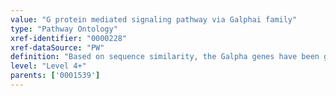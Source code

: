 ```yaml
---
value: "G protein mediated signaling pathway via Galphai family"
type: "Pathway Ontology"
xref-identifier: "0000228"
xref-dataSource: "PW"
definition: "Based on sequence similarity, the Galpha genes have been grouped into four classes. Exchange of GDP to GTP promoted through binding to receptors dissociates the heterotrimeric Galpha/beta/gamma complex. GTP-bound Galpha can then interact with downstream effectors. Lipid modification of Galpha regulates membrane localization and interactions with specific effectors."
level: "Level 4+"
parents: ['0001539']
---
```

